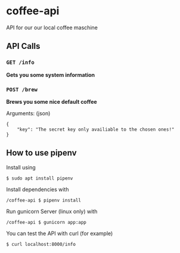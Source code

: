 # coffee-api
API for our our local coffee maschine

## API Calls

### `GET /info`
**Gets you some system information**

### `POST /brew`
**Brews you some nice default coffee**

Arguments: (json)
```
{
    "key": "The secret key only availiable to the chosen ones!"
}
```


## How to use pipenv

Install using 
```
$ sudo apt install pipenv
```

Install dependencies with 
```
/coffee-api $ pipenv install 
```

Run gunicorn Server (linux only) with
```
/coffee-api $ gunicorn app:app
```

You can test the API with curl (for example)
```
$ curl localhost:8000/info
```